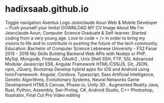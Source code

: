 # hadixsaab.github.io
Toggle navigation Asentus Logo Jeanclaude  Aoun Web &amp; Mobile Developer  ~ Push yourself your limits!  DOWNLOAD MY CV     Image About Me  I'm Jeanclaude Aoun, Computer Science Graduate &amp; Self-learner. Started coding from a very young age. Love to code &lt; /> in order to bring my visions to life and to contribute in pushing the future of the tech community.  Education: Bachelor of Computer Science Lebanese University - FS2 Fanar  2015 - 2018  My Skills  Building Backend Web APIs with Nodejs or PHP, MySql, Mongodb, Firebase, OAuth2 , Unix Shell SSH, FTP, SSL  Advanced Modular Javascript ES6, Angular Framework HTML/CSS/JS, Git, JSON, npm, JQuery, Bootstrap  Develop hybrid apps for iOS and Android using IonicFramework: Angular, Cordova, Typescript, Sass  Artificial Intelligence, Genetic Algorithms, Evolutionary Systems, Neural Networks  Game Development HTML5 Canvas, Phaser.io, Unity 3D , Augmented Reality  Java, Rust, Python, Assembly, Swi-Prolog, C#, Android Studio, C++  Photoshop, Illustrator, Final Cut Pro Video editing

